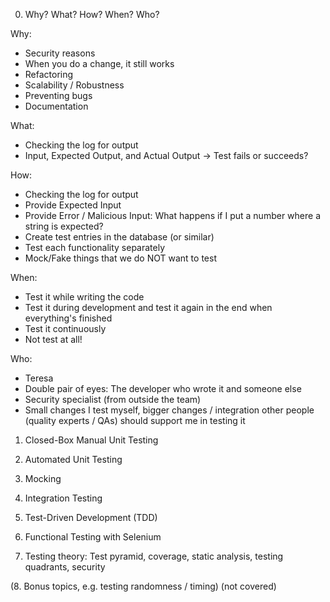 0. Why? What? How? When? Who?

Why:
- Security reasons
- When you do a change, it still works
- Refactoring
- Scalability / Robustness
- Preventing bugs
- Documentation

What:
- Checking the log for output
- Input, Expected Output, and Actual Output -> Test fails or succeeds?

How:
- Checking the log for output
- Provide Expected Input
- Provide Error / Malicious Input: What happens if I put a number where a string is expected?
- Create test entries in the database (or similar)
- Test each functionality separately
- Mock/Fake things that we do NOT want to test

When:
- Test it while writing the code
- Test it during development and test it again in the end when everything's finished
- Test it continuously
- Not test at all!

Who:
- Teresa
- Double pair of eyes: The developer who wrote it and someone else
- Security specialist (from outside the team)
- Small changes I test myself, bigger changes / integration other people (quality experts / QAs) should support me in testing it

1. Closed-Box Manual Unit Testing

2. Automated Unit Testing

3. Mocking

4. Integration Testing

5. Test-Driven Development (TDD)

6. Functional Testing with Selenium

7. Testing theory: Test pyramid, coverage, static analysis, testing quadrants, security

(8. Bonus topics, e.g. testing randomness / timing) (not covered)